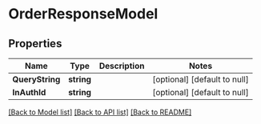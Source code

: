 # OrderResponseModel

## Properties
Name | Type | Description | Notes
------------ | ------------- | ------------- | -------------
**QueryString** | **string** |  | [optional] [default to null]
**InAuthId** | **string** |  | [optional] [default to null]

[[Back to Model list]](../README.md#documentation-for-models) [[Back to API list]](../README.md#documentation-for-api-endpoints) [[Back to README]](../README.md)


